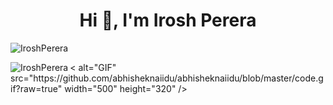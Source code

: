 <h1 align="center">Hi 👋, I'm Irosh Perera</h1>
<p align="left"> <img src="https://komarev.com/ghpvc/?username=IroshPerera&label=Profile%20views&color=0e75b6&style=flat" alt="IroshPerera" /> </p>
<p><img align="left" src="https://github-readme-stats.vercel.app/api/top-langs?username=IroshPerera&show_icons=true&locale=en&layout=compact" alt="IroshPerera" /></p>
  < alt="GIF" src="https://github.com/abhisheknaiidu/abhisheknaiidu/blob/master/code.gif?raw=true" width="500" height="320" />
